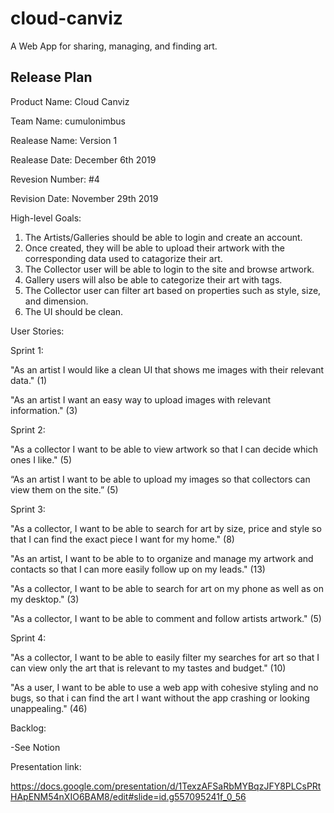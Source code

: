 # cloud-canviz
A Web App for sharing, managing, and finding art.

Release Plan
--------------------------------------------------
Product Name: Cloud Canviz

Team Name: cumulonimbus

Realease Name: Version 1

Realease Date: December 6th 2019

Revesion Number: #4

Revision Date: November 29th 2019

High-level Goals:
1. The Artists/Galleries should be able to login and create an account.
2. Once created, they will be able to upload their artwork with the corresponding data used to catagorize their art.
3. The Collector user will be able to login to the site and browse artwork. 
4. Gallery users will also be able to categorize their art with tags.
5. The Collector user can filter art based on properties such as style, size, and dimension.
6. The UI should be clean.

User Stories:

Sprint 1: 

"As an artist I would like a clean UI that shows me images with their relevant data." (1)

"As an artist I want an easy way to upload images with relevant information." (3)

Sprint 2:

"As a collector I want to be able to view artwork so that I can decide which ones I like." (5)

“As an artist I want to be able to upload my images so that collectors can view them on the site.” (5)

Sprint 3:

"As a collector, I want to be able to search for art by size, price and style so that I can find the exact piece I want for my home." (8)

"As an artist, I want to be able to to organize and manage my artwork and contacts so that I can more easily follow up on my leads." (13)

"As a collector, I want to be able to search for art on my phone as well as on my desktop." (3)

"As a collector, I want to be able to comment and follow artists artwork." (5)

Sprint 4:

"As a collector, I want to be able to easily filter my searches for art so that I can view only the art that is relevant to my tastes and budget." (10)

"As a user, I want to be able to use a web app with cohesive styling and no bugs, so that i can find the art I want without the app crashing or looking unappealing." (46)

Backlog:

-See Notion

Presentation link:

https://docs.google.com/presentation/d/1TexzAFSaRbMYBqzJFY8PLCsPRtHApENM54nXIO6BAM8/edit#slide=id.g557095241f_0_56
